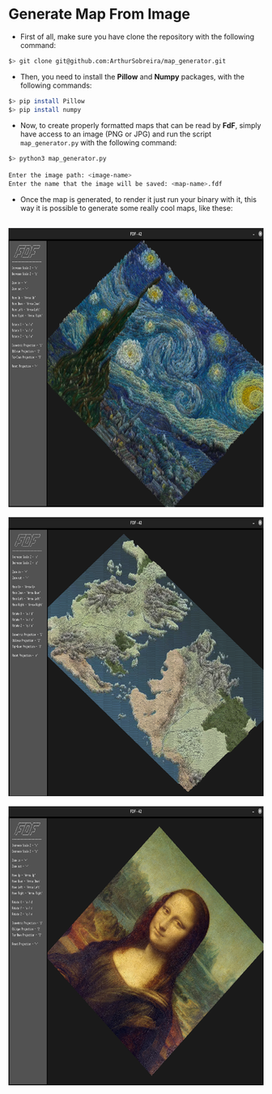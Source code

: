 # Generate Map From Image

* First of all, make sure you have clone the repository with the following command:

```bash
$> git clone git@github.com:ArthurSobreira/map_generator.git
```

* Then, you need to install the <strong>Pillow</strong> and <strong>Numpy</strong> packages, with the following commands:

```bash
$> pip install Pillow
$> pip install numpy
```

* Now, to create properly formatted maps that can be read by <strong>FdF</strong>, simply have access to an image (PNG or JPG)
  and run the script <code>map_generator.py</code> with the following command:

```bash
$> python3 map_generator.py

Enter the image path: <image-name>
Enter the name that the image will be saved: <map-name>.fdf
```

* Once the map is generated, to render it just run your binary with it, this way it is possible to generate some really cool maps, like these:

<br>

<div align="center">
  <a href="images/van-gogh.png" target="_blank">
      <img height=550 src="images/van-gogh.png">
   </a>
</div><br>
<div align="center">
   <a href="images/got_map.png" target="_blank">
      <img height=550 src="images/got_map.png">
   </a>
</div><br>
<div align="center">
   <a href="images/monalisa.png" target="_blank">
      <img height=550 src="images/monalisa.png">
   </a>
</div><br>
